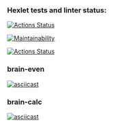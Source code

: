 ### Hexlet tests and linter status:
[![Actions Status](https://github.com/linearPy/python-project-lvl1/workflows/hexlet-check/badge.svg)](https://github.com/linearPy/python-project-lvl1/actions)

[![Maintainability](https://api.codeclimate.com/v1/badges/f9d7b829e73f28db6fc5/maintainability)](https://codeclimate.com/github/linearPy/python-project-lvl1/maintainability)

[![Actions Status](https://github.com/linearPy/python-project-lvl1/workflows/linter-check/badge.svg)](https://github.com/linearPy/python-project-lvl1/actions)

### brain-even
[![asciicast](https://asciinema.org/a/454563.svg)](https://asciinema.org/a/454563)

### brain-calc
[![asciicast](https://asciinema.org/a/454860.svg)](https://asciinema.org/a/454860)
